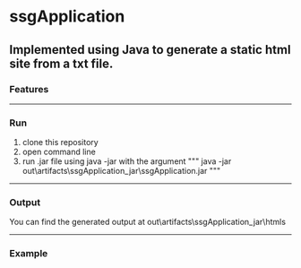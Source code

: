 # ssgApplication

Implemented using Java to generate a static html site from a txt file.
----

### Features 

----
### Run

1. clone this repository
2. open command line
3. run .jar file using java -jar with the argument
"""
java -jar out\artifacts\ssgApplication_jar\ssgApplication.jar <txtFileName>
"""
----  
### Output

You can find the generated output at out\artifacts\ssgApplication_jar\htmls
  
----  
### Example
